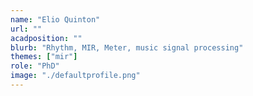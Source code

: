 ```yaml
---
name: "Elio Quinton"
url: ""
acadposition: ""
blurb: "Rhythm, MIR, Meter, music signal processing"
themes: ["mir"]
role: "PhD"
image: "./defaultprofile.png"
---
```

